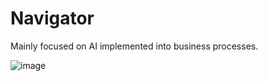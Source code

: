 <h1>Navigator</h1>
<p>Mainly focused on AI implemented into business processes.</p>

![image](https://github.com/user-attachments/assets/971c75cd-d0ac-424f-90e9-9a5992d4edbb)
